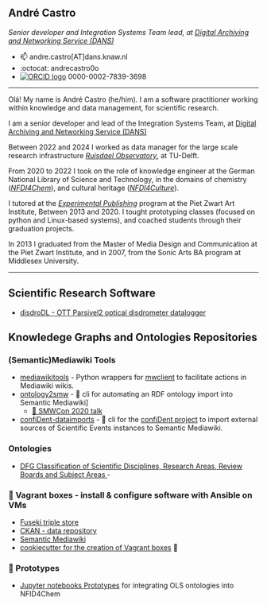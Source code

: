 ## André Castro
*Senior developer and Integration Systems Team lead, at [Digital Archiving and Networking Service (DANS)](https://dans.knaw.nl/)*

- 📫 andre.castro[AT]dans.knaw.nl
- :octocat: andrecastro0o
- <a href="https://orcid.org/0000-0002-7839-3698" width="16" height="16" target="_blank"><img src="https://info.orcid.org/wp-content/uploads/2020/12/orcid_16x16.gif" border="0" alt="ORCID logo"></a> 0000-0002-7839-3698

---

Olá! My name is André Castro (he/him). I am a software practitioner
working within knowledge and data management, for scientific research.

I am a senior developer and lead of the Integration Systems Team, at [Digital Archiving and Networking Service (DANS)](https://dans.knaw.nl/)

Between 2022 and 2024 I worked as data manager for the large scale research infrastructure [*Ruisdael
Observatory*](https://ruisdael-observatory.nl/), at TU-Delft. 

From 2020 to 2022 I took on the role of knowledge engineer at the German
National Library of Science and Technology, in the domains of chemistry
([*NFDI4Chem*](https://www.nfdi4chem.de/)), and cultural heritage
([*NFDI4Culture*](https://nfdi4culture.de/index.html)).

I tutored at the [*Experimental
Publishing*](https://xpub.nl/) program at the Piet Zwart Art Institute, Between 2013 and 2020.
I tought prototyping classes (focused on python and Linux-based
systems), and coached students through their graduation projects.

In 2013 I graduated from the Master of Media Design and Communication at
the Piet Zwart Institute, and in 2007, from the Sonic Arts BA program at
Middlesex University.

---

## Scientific Research Software
* [disdroDL - OTT Parsivel2 optical disdrometer datalogger](https://github.com/ruisdael-observatory/disdroDL)


## Knowledege Graphs and Ontologies Repositories 
### (Semantic)Mediawiki Tools
* [mediawikitools](https://github.com/andrecastro0o/mediawikitools) - Python wrappers for [mwclient](https://pypi.org/project/mwclient/) to facilitate actions in Mediawiki wikis.
* [ontology2smw](https://github.com/TIBHannover/ontology2smw) - 🐍 cli for automating an RDF ontology import into Semantic Mediawiki]
  * [📼 SMWCon 2020 talk](https://www.youtube.com/watch?v=AQfJL-i6s88)
* [confiDent-dataimports](https://github.com/TIBHannover/confiDent-dataimports) - 🐍 cli for the [confiDent project](https://projects.tib.eu/en/confident/) to import external sources of Scientific Events instances to Semantic Mediawiki. 

### Ontologies
* [DFG Classification of Scientific Disciplines, Research Areas, Review Boards and Subject Areas ](https://github.com/andrecastro0o/DFG-Fachsystematik-Ontology) -
  
### 🍱 Vagrant boxes - install & configure software with Ansible on VMs
* [Fuseki triple store](https://github.com/NFDI4Chem/Fuseki-Box)
* [CKAN - data repository](https://github.com/TIBHannover/LSK-CKAN-Box)
* [Semantic Mediawiki](https://github.com/TIBHannover/LSK-Semantic-Mediawiki-Box)
* [cookiecutter for the creation of Vagrant boxes](https://github.com/TIBHannover/cookiecutter-for-vagrant-boxes) 🍪

### 🧮 Prototypes
* [Jupyter notebooks Prototypes](https://github.com/NFDI4Chem/Semantics-Prototypes) for integrating OLS ontologies into NFID4Chem

 

<!--
**andrecastro0o/andrecastro0o** is a ✨ _special_ ✨ repository because its `README.md` (this file) appears on your GitHub profile.

Here are some ideas to get you started:

- 🔭 I’m currently working on ...
- 🌱 I’m currently learning ...
- 👯 I’m looking to collaborate on ...
- 🤔 I’m looking for help with ...
- 💬 Ask me about ...
- 📫 How to reach me: ...
- 😄 Pronouns: ...
- ⚡ Fun fact: ...
-->
